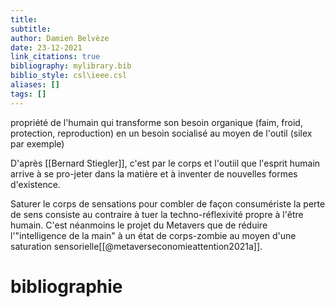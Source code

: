 ```yaml
---
title: 
subtitle:
author: Damien Belvèze
date: 23-12-2021
link_citations: true
bibliography: mylibrary.bib
biblio_style: csl\ieee.csl
aliases: []
tags: []
---
```


propriété de l'humain qui transforme son besoin organique (faim, froid, protection, reproduction) en un besoin socialisé au moyen de l'outil (silex par exemple)

D'après [[Bernard Stiegler]], c'est par le corps et l'outiil que l'esprit humain arrive à se pro-jeter dans la matière et à inventer de nouvelles formes d'existence. 

Saturer le corps de sensations pour combler de façon consumériste la perte de sens consiste au contraire à tuer la techno-réflexivité propre à l'être humain. C'est néanmoins le projet du Metavers que de réduire l'"intelligence de la main" à un état de corps-zombie au moyen d'une saturation sensorielle[[@metaverseconomieattention2021a]]. 





# bibliographie

